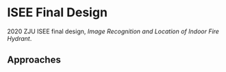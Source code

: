 # ISEE Final Design

2020 ZJU ISEE final design, *Image Recognition and Location of Indoor Fire Hydrant*.

## Approaches

